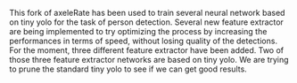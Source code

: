 This fork of axeleRate has been used to train several neural network based on tiny yolo for the task of person detection. Several new feature extractor are being implemented to try optimizing the process by increasing the performances in terms of speed, without losing quality of the detections. For the moment, three different feature extractor have been added. Two of those three feature extractor networks are based on tiny yolo. We are trying to prune the standard tiny yolo to see if we can get good results.